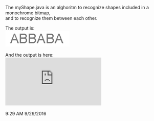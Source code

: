 The myShape.java is an alghoritm to recognize shapes included in a monochrome bitmap, <br />
and to recognize them between each other. <br />


The output is: <br />
![View of the input file](https://github.com/pszyjaciel/ucam/blob/master/myUcam/myUcamTest/src/bmp/abbaba.bmp)

And the output is here: <br />
![View of the output file](https://github.com/pszyjaciel/ucam/blob/master/myUcam/myUcamTest/src/bmp/Document2.pdf)



9:29 AM 9/29/2016